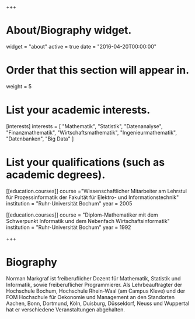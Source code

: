 +++
# About/Biography widget.
widget = "about"
active = true
date = "2016-04-20T00:00:00"

# Order that this section will appear in.
weight = 5

# List your academic interests.
[interests]
  interests = [
    "Mathematik",
    "Statistik",
    "Datenanalyse",
    "Finanzmathematik",
    "Wirtschaftsmathematik",
    "Ingenieurmathematik",
    "Datenbanken",
    "Big Data"
  ]

# List your qualifications (such as academic degrees).
[[education.courses]]
    course ="Wissenschaftlicher Mitarbeiter am Lehrstul für Prozessinformatik der Fakultät für Elektro- und Informationstechnik"
  institution = "Ruhr-Universität Bochum"
  year = 2005
    
[[education.courses]]
  course = "Diplom-Mathematiker mit dem Schwerpunkt Informatik und dem Nebenfach Wirtschaftsinformatik"
  institution = "Ruhr-Universität Bochum"
  year = 1992
 
+++

# Biography

Norman Markgraf ist freiberuflicher Dozent für Mathematik, Statistik und Informatik, sowie freiberuflicher Programmierer. Als Lehrbeauftragter der Hochschule Bochum, Hochschule Rhein-Waal (am Campus Kleve) und der FOM Hochschule für Oekonomie und Management an den Standorten Aachen, Bonn, Dortmund, Köln, Duisburg, Düsseldorf, Neuss und Wuppertal hat er verschiedene Veranstaltungen abgehalten.